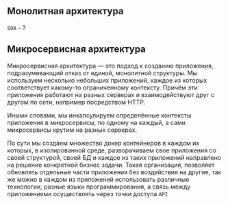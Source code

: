 Монолитная архитектура
---
`SOA` - ?


Микросервисная архитектура
---
Микросервисная архитектура — это подход к созданию приложения,
подразумевающий отказ от единой, монолитной структуры.
Мы используем несколько небольших приложений, каждое из которых 
соответствует какому-то ограниченному контексту. Причём эти приложения
работают на разных серверах и взаимодействуют друг с другом по сети,
например посредством HTTP.

Иными словами, мы инкапсулируем определённые контексты приложения
в микросервисы, по одному на каждый, а сами микросервисы крутим на
разных серверах.

По сути мы создаем множество докер контейнеров в каждом их которых, 
в изолированной среде, разворачиваем свое приложения со своей структурой,
своей БД и каждое из таких приложений направлено на решение конкретной 
бизнес задачи. Такая организация, позволяет обновлять отдельные части 
приложения без воздействия на другие, так же можно в каждом из приложений
использовать различные технологии, разные языки программирования, а связь
между приложениями осуществлять через точки доступа `API`



